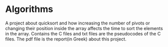 # Algorithms
A project about quicksort and how increasing the number of pivots or changing their position inside the array affects the time
to sort the elements in the array. Contains the C files and txt files are the pseudocodes of the C files. 
The pdf file is the report(in Greek) about this project.
